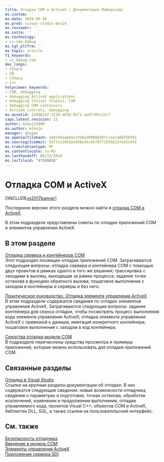 ```yaml
---
title: Отладка COM и ActiveX | Документация Майкрософт
ms.custom: ''
ms.date: 2018-06-30
ms.prod: visual-studio-dev14
ms.reviewer: ''
ms.suite: ''
ms.technology:
- vs-ide-debug
ms.tgt_pltfrm: ''
ms.topic: article
f1_keywords:
- vs.debug.com
dev_langs:
- FSharp
- VB
- CSharp
- C++
helpviewer_keywords:
- COM, debugging
- debugging ActiveX applications
- debugging [Visual Studio], COM
- debugging COM containers
- ActiveX controls, debugging
ms.assetid: 3260b2a7-3239-493d-9271-aedf705c13c7
caps.latest.revision: 23
author: mikejo5000
ms.author: mikejo
manager: ghogen
ms.openlocfilehash: 3e874daab692c918a39980d207ccea7a88f50f01
ms.sourcegitcommit: 55f7ce2d5d2e458e35c45787f1935b237ee5c9f8
ms.translationtype: MT
ms.contentlocale: ru-RU
ms.lasthandoff: 08/22/2018
ms.locfileid: "47569818"
---
```

# <a name="com-and-activex-debugging"></a>Отладка COM и ActiveX
[!INCLUDE[vs2017banner](../includes/vs2017banner.md)]

Последнюю версию этого раздела можно найти в [отладка COM и ActiveX](https://docs.microsoft.com/visualstudio/debugger/com-and-activex-debugging).  
  
В этом подразделе представлены советы по отладке приложений COM и элементов управления ActiveX.  
  
## <a name="in-this-section"></a>В этом разделе  
 [Отладка сервера и контейнеров COM](../debugger/com-server-and-container-debugging.md)  
 Этот подраздел посвящен отладке приложений COM. Затрагиваются следующие вопросы: отладка сервера и контейнера COM с помощью двух проектов в рамках одного и того же решения; трассировка с заходами в вызовы, выходящая за рамки процесса; задание точек останова в функциях обратного вызова; пошаговое выполнение с заходом в контейнеры и серверы и без него.  
  
 [Практическое руководство. Отладка элемента управления ActiveX](../debugger/how-to-debug-an-activex-control.md)  
 В этом подразделе содержатся сведения по отладке элементов управления ActiveX. Затрагиваются следующие вопросы: задание контейнера для сеанса отладки, чтобы посмотреть процесс выполнения кода элемента управления ActiveX; отладка элемента управления ActiveX с привязкой к данным; имитация конкретного контейнера; пошаговое выполнение с заходом в код контейнера.  
  
 [Средства отладки модели COM](../debugger/com-debugging-tools.md)  
 В подразделе перечислены средства просмотра и примеры приложений, которые можно использовать для отладки приложений COM.  
  
## <a name="related-sections"></a>Связанные разделы  
 [Отладка в Visual Studio](../debugger/debugging-in-visual-studio.md)  
 Ссылки на крупные разделы документации об отладке. В них содержатся следующие сведения: новые возможности отладчика, сведения о параметрах и подготовке, точках останова, обработке исключений, изменении и продолжении выполнения, отладке управляемого кода, проектов Visual C++, объектов COM и ActiveX, библиотек DLL, SQL, а также ссылки на пользовательский интерфейс.  
  
## <a name="see-also"></a>См. также  
 [Безопасность отладчика](../debugger/debugger-security.md)   
 [Введение в модель COM](http://msdn.microsoft.com/library/120735d9-db71-4ad3-a730-ce576ea2354e)   
 [Элементы управления ActiveX](http://msdn.microsoft.com/library/52aaec4d-3889-402e-b57d-758078f8ac57)   
 [Приложения сервера SDI](../debugger/sdi-server-applications.md)



